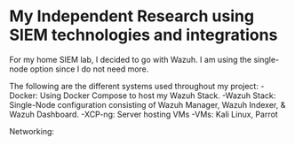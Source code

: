 # My Independent Research using SIEM technologies and integrations
For my home SIEM lab, I decided to go with Wazuh. I am using the single-node option since I do not need more.

The following are the different systems used throughout my project:
-Docker: Using Docker Compose to host my Wazuh Stack.
-Wazuh Stack: Single-Node configuration consisting of Wazuh Manager, Wazuh Indexer, & Wazuh Dashboard.
-XCP-ng: Server hosting VMs
-VMs: Kali Linux, Parrot

Networking:
